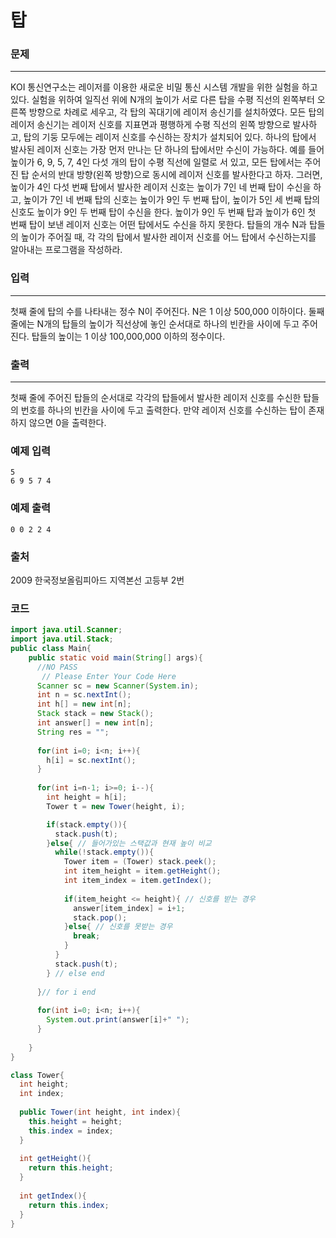 # 탑

### 문제

----------

KOI 통신연구소는 레이저를 이용한 새로운 비밀 통신 시스템 개발을 위한 실험을 하고 있다. 실험을 위하여 일직선 위에 N개의 높이가 서로 다른 탑을 수평 직선의 왼쪽부터 오른쪽 방향으로 차례로 세우고, 각 탑의 꼭대기에 레이저 송신기를 설치하였다. 모든 탑의 레이저 송신기는 레이저 신호를 지표면과 평행하게 수평 직선의 왼쪽 방향으로 발사하고, 탑의 기둥 모두에는 레이저 신호를 수신하는 장치가 설치되어 있다. 하나의 탑에서 발사된 레이저 신호는 가장 먼저 만나는 단 하나의 탑에서만 수신이 가능하다. 예를 들어 높이가 6, 9, 5, 7, 4인 다섯 개의 탑이 수평 직선에 일렬로 서 있고, 모든 탑에서는 주어진 탑 순서의 반대 방향(왼쪽 방향)으로 동시에 레이저 신호를 발사한다고 하자. 그러면, 높이가 4인 다섯 번째 탑에서 발사한 레이저 신호는 높이가 7인 네 번째 탑이 수신을 하고, 높이가 7인 네 번째 탑의 신호는 높이가 9인 두 번째 탑이, 높이가 5인 세 번째 탑의 신호도 높이가 9인 두 번째 탑이 수신을 한다. 높이가 9인 두 번째 탑과 높이가 6인 첫 번째 탑이 보낸 레이저 신호는 어떤 탑에서도 수신을 하지 못한다. 탑들의 개수 N과 탑들의 높이가 주어질 때, 각 각의 탑에서 발사한 레이저 신호를 어느 탑에서 수신하는지를 알아내는 프로그램을 작성하라.

### 입력

----------

첫째 줄에 탑의 수를 나타내는 정수 N이 주어진다. N은 1 이상 500,000 이하이다. 둘째 줄에는 N개의 탑들의 높이가 직선상에 놓인 순서대로 하나의 빈칸을 사이에 두고 주어진다. 탑들의 높이는 1 이상 100,000,000 이하의 정수이다.

### 출력

----------

첫째 줄에 주어진 탑들의 순서대로 각각의 탑들에서 발사한 레이저 신호를 수신한 탑들의 번호를 하나의 빈칸을 사이에 두고 출력한다. 만약 레이저 신호를 수신하는 탑이 존재하지 않으면 0을 출력한다.

### 예제 입력

```
5
6 9 5 7 4
```

### 예제 출력

```
0 0 2 2 4
```

### 출처

2009 한국정보올림피아드 지역본선 고등부 2번

### 코드

```java
import java.util.Scanner;
import java.util.Stack;
public class Main{
    public static void main(String[] args){
      //NO PASS
       // Please Enter Your Code Here
      Scanner sc = new Scanner(System.in);
      int n = sc.nextInt();
      int h[] = new int[n];
      Stack stack = new Stack();
      int answer[] = new int[n];
      String res = "";
      
      for(int i=0; i<n; i++){
        h[i] = sc.nextInt();
      }
      
      for(int i=n-1; i>=0; i--){
        int height = h[i];
        Tower t = new Tower(height, i);        

        if(stack.empty()){
          stack.push(t);
        }else{ // 들어가있는 스택값과 현재 높이 비교
          while(!stack.empty()){
            Tower item = (Tower) stack.peek();
            int item_height = item.getHeight();
            int item_index = item.getIndex();
            
            if(item_height <= height){ // 신호를 받는 경우
              answer[item_index] = i+1;
              stack.pop();
            }else{ // 신호를 못받는 경우
              break;
            }            
          }
          stack.push(t);
        } // else end
        
      }// for i end
      
      for(int i=0; i<n; i++){
        System.out.print(answer[i]+" ");
      }
      
    }
}

class Tower{
  int height;
  int index;
  
  public Tower(int height, int index){
    this.height = height;
    this.index = index;
  }
  
  int getHeight(){
    return this.height;
  }
  
  int getIndex(){
    return this.index;
  }
}
```